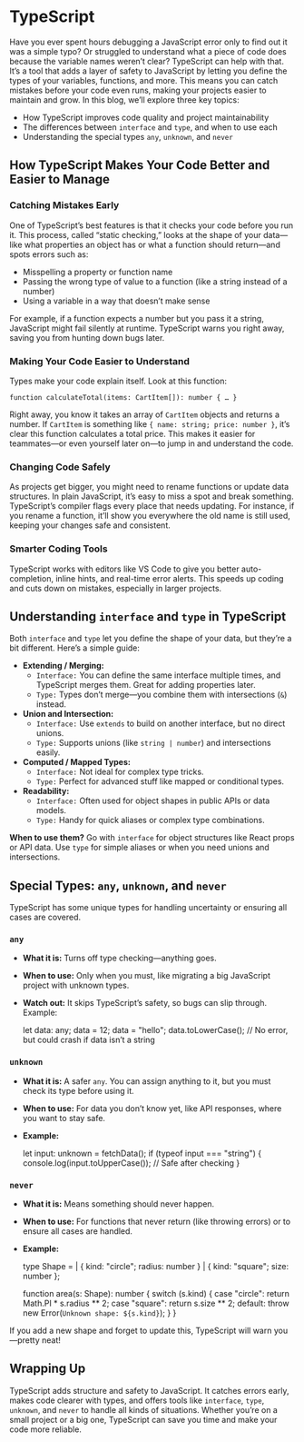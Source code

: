 # TypeScript

Have you ever spent hours debugging a JavaScript error only to find out it was a simple typo? Or struggled to understand what a piece of code does because the variable names weren’t clear? TypeScript can help with that. It’s a tool that adds a layer of safety to JavaScript by letting you define the types of your variables, functions, and more. This means you can catch mistakes before your code even runs, making your projects easier to maintain and grow. In this blog, we’ll explore three key topics:

- How TypeScript improves code quality and project maintainability
- The differences between `interface` and `type`, and when to use each
- Understanding the special types `any`, `unknown`, and `never`

## How TypeScript Makes Your Code Better and Easier to Manage

### Catching Mistakes Early

One of TypeScript’s best features is that it checks your code before you run it. This process, called “static checking,” looks at the shape of your data—like what properties an object has or what a function should return—and spots errors such as:

- Misspelling a property or function name
- Passing the wrong type of value to a function (like a string instead of a number)
- Using a variable in a way that doesn’t make sense

For example, if a function expects a number but you pass it a string, JavaScript might fail silently at runtime. TypeScript warns you right away, saving you from hunting down bugs later.

### Making Your Code Easier to Understand

Types make your code explain itself. Look at this function:

    function calculateTotal(items: CartItem[]): number { … }

Right away, you know it takes an array of `CartItem` objects and returns a number. If `CartItem` is something like `{ name: string; price: number }`, it’s clear this function calculates a total price. This makes it easier for teammates—or even yourself later on—to jump in and understand the code.

### Changing Code Safely

As projects get bigger, you might need to rename functions or update data structures. In plain JavaScript, it’s easy to miss a spot and break something. TypeScript’s compiler flags every place that needs updating. For instance, if you rename a function, it’ll show you everywhere the old name is still used, keeping your changes safe and consistent.

### Smarter Coding Tools

TypeScript works with editors like VS Code to give you better auto-completion, inline hints, and real-time error alerts. This speeds up coding and cuts down on mistakes, especially in larger projects.

## Understanding `interface` and `type` in TypeScript

Both `interface` and `type` let you define the shape of your data, but they’re a bit different. Here’s a simple guide:

- **Extending / Merging:**
  - `Interface:` You can define the same interface multiple times, and TypeScript merges them. Great for adding properties later.
  - `Type:` Types don’t merge—you combine them with intersections (`&`) instead.
- **Union and Intersection:**
  - `Interface:` Use `extends` to build on another interface, but no direct unions.
  - `Type:` Supports unions (like `string | number`) and intersections easily.
- **Computed / Mapped Types:**
  - `Interface:` Not ideal for complex type tricks.
  - `Type:` Perfect for advanced stuff like mapped or conditional types.
- **Readability:**
  - `Interface:` Often used for object shapes in public APIs or data models.
  - `Type:` Handy for quick aliases or complex type combinations.

**When to use them?** Go with `interface` for object structures like React props or API data. Use `type` for simple aliases or when you need unions and intersections.

## Special Types: `any`, `unknown`, and `never`

TypeScript has some unique types for handling uncertainty or ensuring all cases are covered.

### `any`

- **What it is:** Turns off type checking—anything goes.
- **When to use:** Only when you must, like migrating a big JavaScript project with unknown types.
- **Watch out:** It skips TypeScript’s safety, so bugs can slip through. Example:

  let data: any;
  data = 12;
  data = "hello";
  data.toLowerCase(); // No error, but could crash if data isn’t a string

### `unknown`

- **What it is:** A safer `any`. You can assign anything to it, but you must check its type before using it.
- **When to use:** For data you don’t know yet, like API responses, where you want to stay safe.
- **Example:**

  let input: unknown = fetchData();
  if (typeof input === "string") {
  console.log(input.toUpperCase()); // Safe after checking
  }

### `never`

- **What it is:** Means something should never happen.
- **When to use:** For functions that never return (like throwing errors) or to ensure all cases are handled.
- **Example:**

  type Shape =
  | { kind: "circle"; radius: number }
  | { kind: "square"; size: number };

  function area(s: Shape): number {
  switch (s.kind) {
  case "circle":
  return Math.PI \* s.radius ** 2;
  case "square":
  return s.size ** 2;
  default:
  throw new Error(`Unknown shape: ${s.kind}`);
  }
  }

If you add a new shape and forget to update this, TypeScript will warn you—pretty neat!

## Wrapping Up

TypeScript adds structure and safety to JavaScript. It catches errors early, makes code clearer with types, and offers tools like `interface`, `type`, `unknown`, and `never` to handle all kinds of situations. Whether you’re on a small project or a big one, TypeScript can save you time and make your code more reliable.

